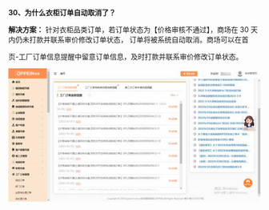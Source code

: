 <a name="bookmark30"></a>**30、为什么衣柜订单自动取消了？**

**解决方案：**  针对衣柜品类订单，若订单状态为【价格审核不通过】，商场在  30 天内仍未打款并联系审价修改订单状态， 订单将被系统自动取消。商场可以在首

页-工厂订单信息提醒中留意订单信息，及时打款并联系审价修改订单状态。

![](Aspose.Words.256d586b-3954-46d4-8fd0-a69153486d4c.060.jpeg)




